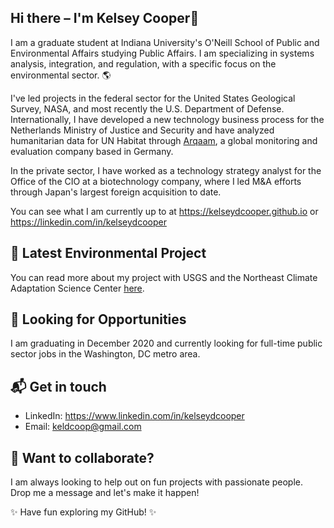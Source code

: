  
## Hi there – I'm Kelsey Cooper👋

I am a graduate student at Indiana University's O'Neill School of Public and Environmental Affairs studying Public Affairs. I am specializing in systems analysis, integration, and regulation, with a specific focus on the environmental sector. 🌎  

I've led projects in the federal sector for the United States Geological Survey, NASA, and most recently the U.S. Department of Defense. Internationally, I have developed a new technology business process for the Netherlands Ministry of Justice and Security and have analyzed humanitarian data for UN Habitat through [Arqaam](https://www.arqaam.org/), a global monitoring and evaluation company based in Germany. 

In the private sector, I have worked as a technology strategy analyst for the Office of the CIO at a biotechnology company, where I led M&A efforts through Japan's largest foreign acquisition to date. 

You can see what I am currently up to at https://kelseydcooper.github.io  or https://linkedin.com/in/kelseydcooper


## 🌲 Latest Environmental Project 
You can read more about my project with USGS and the Northeast Climate Adaptation Science Center [here](https://necsc.umass.edu/projects/one-hundred-parks-and-counting-biodiversity-findings-and-outreach-impacts-nationwide). 


## 🔎 Looking for Opportunities 

I am graduating in December 2020 and currently looking for full-time public sector jobs in the Washington, DC metro area. 

## 📬 Get in touch
- LinkedIn: https://www.linkedin.com/in/kelseydcooper
- Email: keldcoop@gmail.com


## 🌿 Want to collaborate? 

I am always looking to help out on fun projects with passionate people. Drop me a message and let's make it happen!  



✨ Have fun exploring my GitHub! ✨


